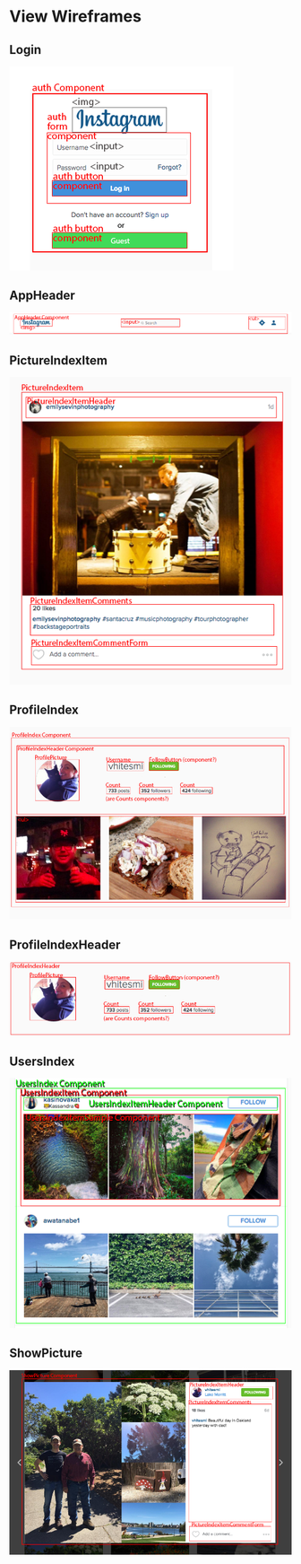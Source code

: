 # View Wireframes

## Login
![login]

## AppHeader
![app-header]

## PictureIndexItem
![picture-index-item]

## ProfileIndex
![profile-index]

## ProfileIndexHeader
![profile-index-header]

## UsersIndex
![users-index]

## ShowPicture
![show-picture]

[login]: ./wireframes/login.png
[app-header]: ./wireframes/AppHeader.png
[picture-index-item]: ./wireframes/PictureIndexItem.png
[profile-index]: ./wireframes/ProfileIndex.png
[profile-index-header]: ./wireframes/ProfileIndexHeader.png
[users-index]: ./wireframes/UsersIndex.png
[show-picture]: ./wireframes/showpicture.png
